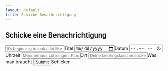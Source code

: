 ```yaml
---
layout: default
title: Schicke Benachrichtigung
---
```


## Schicke eine Benachrichtigung
<input type="text" placeholder="It's beginning to look a lot like Christmas 🍪🧦" id="titel">Titel</input>
<input type="date" placeholder="08.12.2023" id="datum">Datum</input>
<input type="time" placeholder="19:00" id="zeit">Uhrzeit</input>
<input type="text" placeholder="Mesmerhaus Löhningen, Kloster 14" id="ort">Ort</input>
<input type="text" placeholder="Deine Lieblingskuschensocke" id="sachen">Was man braucht</input>
<input type="submit" onclick="send()">Schicken</input>

<script>
    let titel = document.getElementById(titel);
    let datum = document.getElementById(datum);
    let uhrzeit = document.getElementById(zeit);
    let ort = document.getElementById(ort);
    let sachen = document.getElementById(sachen);
    let textbody = "Hey der nächste TC findet am" + datum + "um" + uhrzeit + "statt, der Ort ist" + ort + "und ihr müsst" + sachen + "mitbringen, wir freuen uns."

    function send()
    {
        new Notification(titel, {
            body: textbody,
            icon: "icon.png"
        })
    }
</script>
